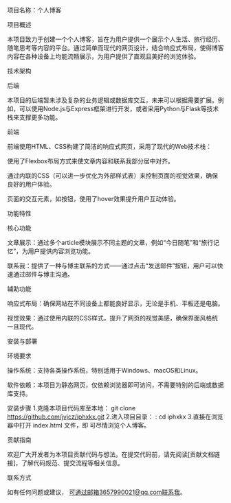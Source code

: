 项目名称：个人博客

项目概述

本项目致力于创建一个个人博客，旨在为用户提供一个展示个人生活、旅行经历、随笔思考等内容的平台。通过简单而现代的网页设计，结合响应式布局，使得博客内容在各种设备上均能流畅展示，为用户提供了直观且美好的浏览体验。

技术架构

后端

本项目的后端暂未涉及复杂的业务逻辑或数据库交互，未来可以根据需要扩展。例如，可以使用Node.js与Express框架进行开发，或者采用Python与Flask等技术栈来支撑更多功能。

前端

前端使用HTML、CSS构建了简洁的响应式网页，采用了现代的Web技术栈：

使用了Flexbox布局方式来使文章内容和联系我部分居中对齐。

通过内联的CSS（可以进一步优化为外部样式表）来控制页面的视觉效果，确保良好的用户体验。

页面的交互元素，如按钮，使用了hover效果提升用户互动体验。


功能特性

核心功能

文章展示：通过多个article模块展示不同主题的文章，例如“今日随笔”和“旅行记忆”，为用户提供内容浏览功能。

联系我：提供了一种与博主联系的方式——通过点击“发送邮件”按钮，用户可以快速通过邮件与博主沟通。


辅助功能

响应式布局：确保网站在不同设备上都能良好显示，无论是手机、平板还是电脑。

视觉效果：通过使用内联的CSS样式，提升了网页的视觉美感，确保界面风格统一且现代。


安装与部署

环境要求

操作系统：支持各类操作系统，特别适用于Windows、macOS和Linux。

软件依赖：本项目为静态网页，仅依赖浏览器即可访问，不需要特别的后端或数据库支持。


安装步骤 
1.克隆本项目代码库至本地： git clone https://github.com/jvjcz/iphxkx.git
2.进入项目目录： : cd iphxkx
3.直接在浏览器中打开 index.html 文件，即 可尽情浏览个人博客。


贡献指南

欢迎广大开发者为本项目贡献代码与想法。在提交代码前，请先阅读[贡献文档链接]，了解代码规范、提交流程等相关信息。

联系方式

如有任何问题或建议，
可通过邮箱3657990021@qq.com联系我。
